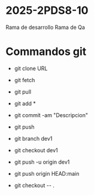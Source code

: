 # 2025-2PDS8-10
Rama de desarrollo
Rama de Qa

# Commandos git
- git clone URL 

- git fetch
- git pull

- git add *
- git commit -am "Descripcion"
- git push

- git branch dev1
- git checkout dev1
- git push -u origin dev1
- git push origin HEAD:main

- git checkout -- .